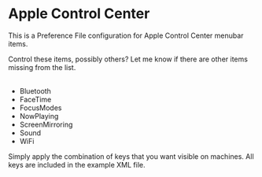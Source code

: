 # Apple Control Center

This is a Preference File configuration for Apple Control Center menubar items.

Control these items, possibly others? Let me know if there are other items missing from the list.  
    

- Bluetooth
- FaceTime
- FocusModes
- NowPlaying
- ScreenMirroring
- Sound
- WiFi

Simply apply the combination of keys that you want visible on machines. All keys are included in the example XML file.  
    
